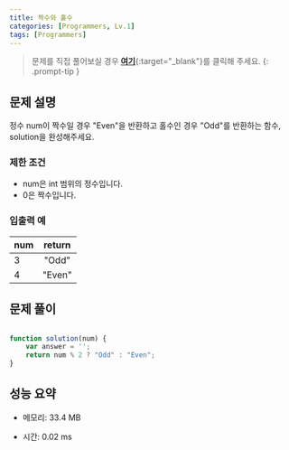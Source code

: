 ```yaml
---
title: 짝수와 홀수
categories: [Programmers, Lv.1]
tags: [Programmers]
---
```


> 문제를 직접 풀어보실 경우 [**여기**](https://school.programmers.co.kr/learn/courses/30/lessons/12937){:target="_blank"}를 클릭해 주세요.
{: .prompt-tip }

## 문제 설명

<p>정수 num이 짝수일 경우 "Even"을 반환하고 홀수인 경우 "Odd"를 반환하는 함수, solution을 완성해주세요.</p>

### 제한 조건

<ul>
<li>num은 int 범위의 정수입니다.</li>
<li>0은 짝수입니다.</li>
</ul>

### 입출력 예
<div class="table-wrapper"><table>
        <thead><tr>
<th>num</th>
<th style="text-align: center">return</th>
</tr>
</thead>
        <tbody><tr>
<td>3</td>
<td style="text-align: center">"Odd"</td>
</tr>
<tr>
<td>4</td>
<td style="text-align: center">"Even"</td>
</tr>
</tbody>
      </table></div>

## 문제 풀이

```js

function solution(num) {
    var answer = '';
    return num % 2 ? "Odd" : "Even";
} 

```

## 성능 요약

- 메모리: 33.4 MB

- 시간: 0.02 ms


